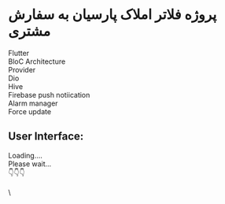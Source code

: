 # پروژه فلاتر املاک پارسیان به سفارش مشتری
Flutter \
BloC Architecture \
Provider \
Dio \
Hive \
Firebase push notiication \
Alarm manager \
Force update 

## User Interface: 
Loading.... \
Please wait... \
👇👇👇 \
\
\

